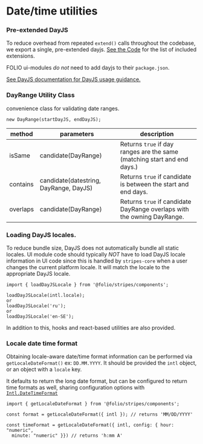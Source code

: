 # Date/time utilities

### Pre-extended DayJS

To reduce overhead from repeated `extend()` calls throughout the codebase, we export a single, pre-extended dayjs. [See the Code](./dateTimeUtils.js) for the list of included extensions.

FOLIO ui-modules *do not* need to add dayjs to their `package.json`.

[See DayJS documentation for DayJS usage guidance.](https://day.js.org/docs/en/parse/parse)

### DayRange Utility Class

convenience class for validating date ranges.

```
new DayRange(startDayJS, endDayJS);
```

| method | parameters | description |
|------- | ---------- | ----------- |
| isSame | candidate(DayRange) | Returns `true` if day ranges are the same (matching start and end days.) |
| contains | candidate(datestring, DayRange, DayJS) | Returns `true` if candidate is between the start and end days. |
| overlaps | candidate(DayRange) | Returns `true` if candidate DayRange overlaps with the owning DayRange. |

### Loading DayJS locales.

To reduce bundle size, DayJS does not automatically bundle all static locales. UI module code should typically *NOT* have to load DayJS locale information in UI code since this is handled by `stripes-core` when a user changes the current platform locale. It will match the locale to the appropriate DayJS locale.

```
import { loadDayJSLocale } from '@folio/stripes/components';

loadDayJSLocale(intl.locale);
or
loadDayJSLocale('ru');
or
loadDayJSLocale('en-SE');
```

In addition to this, hooks and react-based utilities are also provided.

### Locale date time format

Obtaining locale-aware date/time format information can be performed via `getLocaleDateFormat()` ex: `DD.MM.YYYY`. It should be provided the `intl` object, or an object with a `locale` key.

It defaults to return the long date format, but can be configured to return time formats as well, sharing configuration options with [`Intl.DateTimeFormat`](https://developer.mozilla.org/en-US/docs/Web/JavaScript/Reference/Global_Objects/Intl/DateTimeFormat#using_options)

```
import { getLocaleDateFormat } from '@folio/stripes/components';

const format = getLocaleDateFormat({ intl }); // returns 'MM/DD/YYYY'

const timeFormat = getLocaleDateFormat({ intl, config: { hour: "numeric",
  minute: "numeric" }}) // returns 'h:mm A'
```

